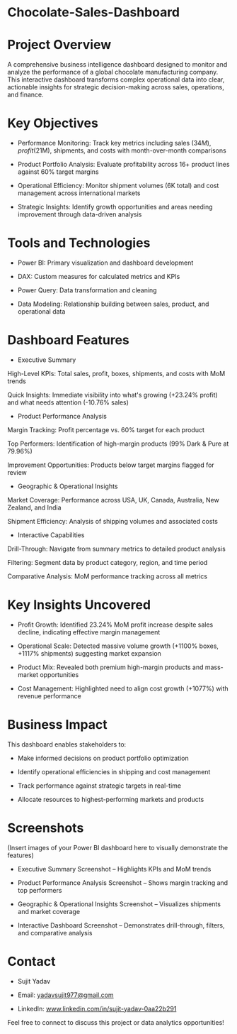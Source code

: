 # Chocolate-Sales-Dashboard


# Project Overview

A comprehensive business intelligence dashboard designed to monitor and analyze the performance of a global chocolate manufacturing company. This interactive dashboard transforms complex operational data into clear, actionable insights for strategic decision-making across sales, operations, and finance.

# Key Objectives

- Performance Monitoring: Track key metrics including sales ($34M), profit ($21M), shipments, and costs with month-over-month comparisons

- Product Portfolio Analysis: Evaluate profitability across 16+ product lines against 60% target margins

- Operational Efficiency: Monitor shipment volumes (6K total) and cost management across international markets

- Strategic Insights: Identify growth opportunities and areas needing improvement through data-driven analysis

# Tools and Technologies

- Power BI: Primary visualization and dashboard development

- DAX: Custom measures for calculated metrics and KPIs

- Power Query: Data transformation and cleaning

- Data Modeling: Relationship building between sales, product, and operational data

# Dashboard Features
- Executive Summary

High-Level KPIs: Total sales, profit, boxes, shipments, and costs with MoM trends

Quick Insights: Immediate visibility into what's growing (+23.24% profit) and what needs attention (-10.76% sales)

- Product Performance Analysis

Margin Tracking: Profit percentage vs. 60% target for each product

Top Performers: Identification of high-margin products (99% Dark & Pure at 79.96%)

Improvement Opportunities: Products below target margins flagged for review

- Geographic & Operational Insights

Market Coverage: Performance across USA, UK, Canada, Australia, New Zealand, and India

Shipment Efficiency: Analysis of shipping volumes and associated costs

- Interactive Capabilities

Drill-Through: Navigate from summary metrics to detailed product analysis

Filtering: Segment data by product category, region, and time period

Comparative Analysis: MoM performance tracking across all metrics

# Key Insights Uncovered

- Profit Growth: Identified 23.24% MoM profit increase despite sales decline, indicating effective margin management

- Operational Scale: Detected massive volume growth (+1100% boxes, +1117% shipments) suggesting market expansion

- Product Mix: Revealed both premium high-margin products and mass-market opportunities

- Cost Management: Highlighted need to align cost growth (+1077%) with revenue performance

# Business Impact

This dashboard enables stakeholders to:

- Make informed decisions on product portfolio optimization

- Identify operational efficiencies in shipping and cost management

- Track performance against strategic targets in real-time

- Allocate resources to highest-performing markets and products

# Screenshots

(Insert images of your Power BI dashboard here to visually demonstrate the features)

- Executive Summary Screenshot – Highlights KPIs and MoM trends

- Product Performance Analysis Screenshot – Shows margin tracking and top performers

- Geographic & Operational Insights Screenshot – Visualizes shipments and market coverage

- Interactive Dashboard Screenshot – Demonstrates drill-through, filters, and comparative analysis

# Contact

- Sujit Yadav
- Email: yadavsujit977@gmail.com

- LinkedIn: www.linkedin.com/in/sujit-yadav-0aa22b291


Feel free to connect to discuss this project or data analytics opportunities!
